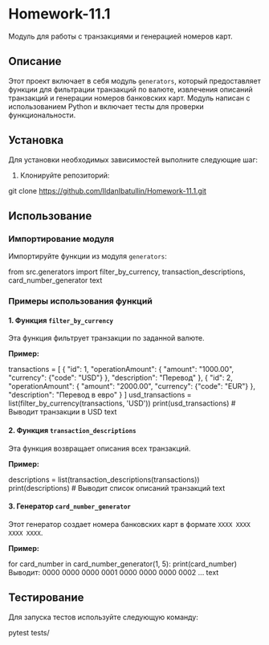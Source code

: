 # Homework-11.1

Модуль для работы с транзакциями и генерацией номеров карт.

## Описание

Этот проект включает в себя модуль `generators`, который предоставляет функции для фильтрации транзакций по валюте, извлечения описаний транзакций и генерации номеров банковских карт. Модуль написан с использованием Python и включает тесты для проверки функциональности.

## Установка

Для установки необходимых зависимостей выполните следующие шаг:

1. Клонируйте репозиторий:

git clone https://github.com/IldanIbatullin/Homework-11.1.git


## Использование

### Импортирование модуля

Импортируйте функции из модуля `generators`:

from src.generators import filter_by_currency, transaction_descriptions, card_number_generator
text

### Примеры использования функций

#### 1. Функция `filter_by_currency`

Эта функция фильтрует транзакции по заданной валюте.

**Пример:**

transactions = [
{
"id": 1,
"operationAmount": {
"amount": "1000.00",
"currency": {"code": "USD"}
},
"description": "Перевод"
},
{
"id": 2,
"operationAmount": {
"amount": "2000.00",
"currency": {"code": "EUR"}
},
"description": "Перевод в евро"
}
]
usd_transactions = list(filter_by_currency(transactions, 'USD'))
print(usd_transactions) # Выводит транзакции в USD
text

#### 2. Функция `transaction_descriptions`

Эта функция возвращает описания всех транзакций.

**Пример:**

descriptions = list(transaction_descriptions(transactions))
print(descriptions) # Выводит список описаний транзакций
text

#### 3. Генератор `card_number_generator`

Этот генератор создает номера банковских карт в формате `XXXX XXXX XXXX XXXX`.

**Пример:**

for card_number in card_number_generator(1, 5):
print(card_number)
Выводит:
0000 0000 0000 0001
0000 0000 0000 0002
...
text

## Тестирование

Для запуска тестов используйте следующую команду:

pytest tests/
